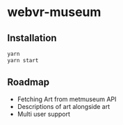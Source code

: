 webvr-museum
============

## Installation

```bash
yarn
yarn start
```

## Roadmap

* Fetching Art from metmuseum API
* Descriptions of art alongside art
* Multi user support
